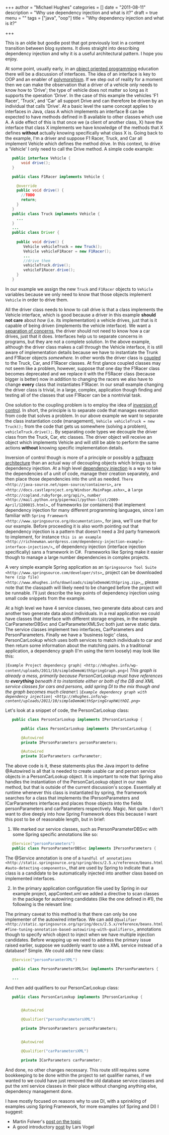 +++
author = "Michael Hughes"
categories = []
date = "2011-08-11"
description = "Why use dependency injection and what is it?"
draft = true
menu = ""
tags = ["java", "oop"]
title = "Why dependency injection and what is it?"

+++

This is an oldie but goodie post that got previously lost in a content transition between blog systems. It dives straight into describing dependency injection and
why it is a useful architectural pattern. I hope you enjoy.

<!--more-->


At some point, usually early, in an [object oriented programming][1]  education there will be a discussion of interfaces. The idea of an interface is key to OOP and an enabler 
of [polymorphism][2]. If we step out of reality for a moment then we can make the 
observation that a driver of a vehicle only needs to know how to 'Drive'; the type of vehicle does not matter so long as it supports the operation 'Drive'. In the case of this example the vehicles 'F1 Racer', 
'Truck', and 'Car' all support Drive and can therefore be driven by an individual that calls 'Drive'. At a basic level the same concept applies to interfaces in Java, class A which implements an 
interface B can be expected to have methods defined in B available to other classes which use A. A side effect of this is that once we (a client of another class, X) have the interface that 
class X implements we have knowledge of the methods that X defines **without** actually knowing specifically what class X is. Going back to the example, I'm a driver and suppose F1 Racer, Truck, 
and Car all implement Vehicle which defines the method drive. In this context, to drive a 'Vehicle' I only need to call the Drive method. A simple code example:


```java
   public interface Vehicle {
       void drive();
   }

   public class F1Racer implements Vehicle {

     @override
     public void drive() {
       //TODO
       return;
     }
   }
   public class Truck implements Vehicle {
     ...
   }
   ...
   public class Driver {
     
     public void drive() {
        Vehicle vehicleTruck = new Truck();
        Vehicle vehicleF1Racer = new F1Racer();
        ...
        //drive them
        vehicleTruck.drive();
        vehicleF1Racer.drive();
     }
   }
```

In our example we assign the new `Truck` and `F1Racer` objects to `Vehicle` variables because we only need to know that those objects implement `Vehicle` in order to drive them.

All the driver class needs to know to call drive is that a class implements the Vehicle interface, which is good because a driver in this example **should not care** about *how* (i.e. its implementation) a vehicle drives,
just that is it capable of being driven (implements the vehicle interface). We want a [separation of concerns][3], the driver should not need to know how a car drives, just that it does. Interfaces help us to separate concerns in programs,
but they are not a complete solution. In the above example, although the driver class makes a call through the Vehicle interface, it is still aware of implementation details because we have to instantiate the Trunk and 
F1Racer objects *somewhere.* In other words the driver class is [coupled][4] to the Truck, Car, and F1Racer classes. At first glance coupled classes may not seem like a problem, however, suppose that one day the F1Racer class 
becomes deprecated and we replace it with the F5Racer class (because bigger is better) now in addition to changing the racers we also have to change **every** class that instantiates F1Racer. In our small example changing 
the driver class is trivial, in a large, complex, application though finding and testing all of the classes that use F1Racer can be a nontrivial task.

One solution to the coupling problem is to employ the idea of [inversion of control][5]. In short, the principle is to separate code that manages execution from code that solves a problem. In our above example we want to 
separate the class instantiation code (management), `Vehicle vehicleTruck = new Truck();` from the code that gets us somewhere (solving a problem), `vehicleTruck.drive();`. By separating code types we 
decouple the driver class from the Truck, Car, etc classes. The driver object will receive an object which implements Vehicle and will still be able to perform the same actions **without** knowing specific implementation details.

Inversion of control though is more of a principle or possibly a [software architecture][6] than an actual way of decoupling objects which brings us to dependency injection. At a high level
[dependency injection][7] is a way to take the dependencies of a unit of code, manage their creation separately, and then place those dependencies into the unit as needed. `There <http://java-source.net/open-source/containers>`_ 
`are <http://docs.castleproject.org/Windsor.MainPage.ashx>`_ a `large <http://copland.rubyforge.org/api/>`_ `number <http://mail.python.org/pipermail/python-list/2009-April/1200015.html>`_ of frameworks (or containers) that implement 
dependency injection for many different programming languages, since I am familiar with `Spring Framework <http://www.springsource.org/documentation>`_ for java, we'll use that for our example. Before proceeding it is also worth pointing
out that dependency injection is a pattern that doesn't need a 3rd party framework to implement, for instance `this is an example <http://richnewman.wordpress.com/dependency-injection-example-interface-injection/>`_ of dependency injection 
(interface injection specifically) sans a framework in C#.  Frameworks like Spring make it easier though to manage a large number dependencies in complex projects.

A very simple example Spring application as an `Springsource Tool Suite <http://www.springsource.com/developer/sts>`_ project can be downloaded `here (zip file) <http://www.mhughes.info/downloads/simpleDemoWithSpring.zip>`_, please note that the classpath will likely need to be changed before the project will be runnable. I'll just describe the key points of dependency injection using small code snippets from the example.

At a high level we have 4 service classes, two generate data about cars and another two generate data about individuals. In a real application we could have classes that interface with different storage engines, in the example CarParameterDBSvc and CarParameterXMLSvc both just serve static data. The service classes implement two interfaces, CarParameters and PersonParameters. Finally we have a 'business logic' class, PersonCarLookup which uses both services to match individuals to car and then return some information about the matching pairs. In a traditional application, a dependency graph (I'm using the term loosely) may look like this:

`|Example Project dependency graph| <http://mhughes.info/wp-content/uploads/2011/10/simpleDemoWithSpringGraph.png>`_\ This graph is already a mess, primarily because PersonCarLookup must have references to **everything** beneath it to instantiate either or both of the DB and XML service classes for cars and persons, add spring DI to the mix though and the graph becomes much cleaner:\ `|Example dependency graph with dependency injection| <http://mhughes.info/wp-content/uploads/2011/10/simpleDemoWithSpringGraphWithDI.png>`_


Let's look at a snippet of code, the PersonCarLookup class:

```java
   public class PersonCarLookup implements IPersonCarLookup {

       public class PersonCarLookup implements IPersonCarLookup {

       @Autowired
       private IPersonParameters personParameters;

       @Autowired
       private ICarParameters carParameter;
```

The above code is it, these statements plus the Java import to define @Autowired is all that is needed to create usable car and person service objects in a PersonCarLookup object. It is important to note that Spring also handles the instantiation of the PersonCarLookup object in our main method, but that is outside of the current discussion's scope. Essentially at runtime whenever this class is instantiated by spring, the framework searches for a class that implements the IPersonParameters and ICarParameters interfaces and places those objects into the fields personParameters and carParameters respectively. Magic. Not quite. I don't want to dive deeply into how Spring Framework does this because I want this post to be of reasonable length, but in brief:

1) We marked our service classes, such as PersonParameterDBSvc with some Spring specific annotations like so:

```java
   @Service("personParameters")
   public class PersonParameterDBSvc implements IPersonParameters {
```


The @Service annotation is one of a `handful of annotations <http://static.springsource.org/spring/docs/2.5.x/reference/beans.html#auto-detecting-components>`_ that are used by Spring to indicate that a class is a candidate to be automatically injected into another class based on implemented interfaces.

2) In the primary application configuration file used by Spring in our example project, appContext.xml we added a directive to scan classes in the package for autowiring candidates (like the one defined in #1), the following is the relevant line:

The primary caveat to this method is that there can only be one implementer of the autowired interface. We can add `@Qualifier <http://static.springsource.org/spring/docs/2.5.x/reference/beans.html#fine-tuning-annotation-based-autowiring-with-qualifiers>`_ annotations though to specify which object to inject when we have multiple injection candidates. Before wrapping up we need to address the primary issue raised earlier, suppose we suddenly want to use a XML service instead of a database? Simple. We could add the new class:

```java
   @Service("personParamterXML")

   public class PersonParameterXMLSvc implements IPersonParameters {

   ...
```

And then add qualifiers to our PersonCarLookup class:

```java
   public class PersonCarLookup implements IPersonCarLookup {


       @Autowired

       @Qualifier("personParametersXML")

       private IPersonParameters personParameters;


       @Autowired

       @Qualifier("carParametersXML")

       private ICarParameters carParameter;
```


And done, no other changes necessary. This route still requires some bookkeeping to be done within the project to set qualifier names, if we wanted to we could have just removed the old database service classes and put the xml service classes in their place without changing anything else, dependency management done.

I have mostly focused on reasons why to use DI, with a sprinkling of examples using Spring Framework, for more examples (of Spring and DI) I suggest:

-  Martin Folwer's [post on the topic][8] 
-  A good introductory [post][9] by Lars Vogel

[1]: https://en.wikipedia.org/wiki/Object-oriented_programming "OOP"
[2]: https://en.wikipedia.org/wiki/Object-oriented_programming "polymorphism"
[3]: https://en.wikipedia.org/wiki/Separation_of_concerns "separation of concerns"
[4]: https://en.wikipedia.org/wiki/Coupling_%28computer_programming%29 "tight coupling"
[5]: https://en.wikipedia.org/wiki/Inversion_of_control "Inversion of control"
[6]: https://en.wikipedia.org/wiki/Software_architecture "Software Architecture"
[7]: https://en.wikipedia.org/wiki/Dependency_injection "Dependency Injection"
[8]: https://martinfowler.com/articles/injection.html
[9]: http://www.vogella.de/articles/SpringDependencyInjection/article.html